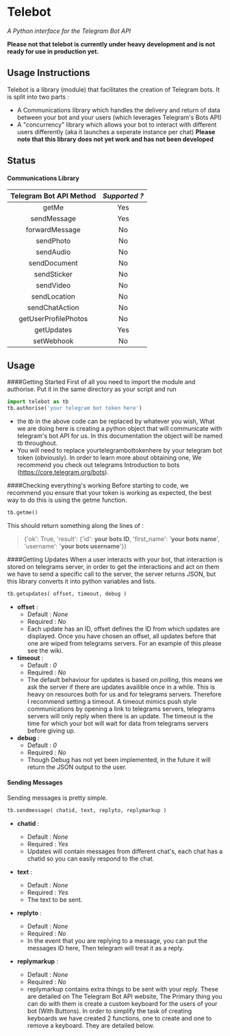 # Telebot
*A Python interface for the Telegram Bot API*

**Please not that telebot is currently under heavy development and is not ready for use in production yet.**

## Usage Instructions
Telebot is a library (module) that facilitates the creation of Telegram bots.
It is split into two parts : 
- A Communications library which handles the delivery and return of data between your bot and your users (which leverages Telegram's Bots API)
- A "concurrency" library which allows your bot to interact with different users differently (aka it launches a seperate instance per chat) **Please note that this library does not yet work and has not been developed**

## Status
#### Communications Library
| **Telegram Bot API Method** | **_Supported ?_** |
|:---------------------------:|:-----------------:|
|            getMe            |        Yes        |
|         sendMessage         |        Yes        |
|        forwardMessage       |         No        |
|          sendPhoto          |         No        |
|          sendAudio          |         No        |
|         sendDocument        |         No        |
|         sendSticker         |         No        |
|          sendVideo          |         No        |
|         sendLocation        |         No        |
|        sendChatAction       |         No        |
|     getUserProfilePhotos    |         No        |
|          getUpdates         |        Yes        |
|          setWebhook         |         No        |

## Usage
####Getting Started
First of all you need to import the module and authorise. Put it in the same directory as your script and run
```python
import telebot as tb
tb.authorise('your telegram bot token here')
```
- the _tb_ in the above code can be replaced by whatever you wish, What we are doing here is creating a python object that will communicate with telegram's bot API for us. In this documentation the object will be named tb throughout.
- You will need to replace yourtelegrambottokenhere by your telegram bot token (obviously). In order to learn more about obtaining one, We recommend you check out telegrams Introduction to bots (https://core.telegram.org/bots).

####Checking everything's working
Before starting to code, we recommend you ensure that your token is working as expected, the best way to do this is using the getme function.
```python
tb.getme()
```
This should return something along the lines of : 
> {'ok': True, 'result': {'id': **your bots ID**, 'first_name': '**your bots name**', 'username': '**your bots username**'}}

####Getting Updates
When a user interacts with your bot, that interaction is stored on telegrams server, in order to get the interactions and act on them we have to send a specific call to the server, the server returns JSON, but this library converts it into python variables and lists.

```python
tb.getupdates( offset, timeout, debug )
```
  - **offset** :
    - Default : *None*
    - Required : *No*
    - Each update has an ID, offset defines the ID from which updates are displayed. Once you have chosen an offset, all updates before that one are wiped from telegrams servers. For an example of this please see the wiki.
  - **timeout** :
    - Default : *0*
    - Required : *No*
    - The default behaviour for updates is based on *polling*, this means we ask the server if there are updates availible once in a while. This is heavy on resources both for us and for telegrams servers. Therefore I recommend setting a timeout. A timeout mimics push style communications by opening a link to telegrams servers, telegrams servers will only reply when there is an update. The timeout is the time for which your bot will wait for data from telegrams servers before giving up.
  - **debug** :
    - Default : *0*
    - Required : *No*
    - Though Debug has not yet been implemented, in the future it will return the JSON output to the user.

#### Sending Messages
Sending messages is pretty simple.
```python
tb.sendmessage( chatid, text, replyto, replymarkup )
```
  - **chatid** :
    - Default : *None*
    - Required : *Yes*
    - Updates will contain messages from different chat's, each chat has a chatid so you can easily respond to the chat.

  - **text** :
    - Default : *None*
    - Required : *Yes*
    - The text to be sent.

  - **replyto** :
    - Default : *None*
    - Required : *No*
    - In the event that you are replying to a message, you can put the messages ID here, Then telegram will treat it as a reply.

  - **replymarkup** :
    - Default : *None*
    - Required : *No*
    - replymarkup contains extra things to be sent with your reply. These are detailed on The Telegram Bot API website, The Primary thing you can do with them is create a custom keyboard for the users of your bot (With Buttons). In order to simplify the task of creating keyboards we have created 2 functions, one to create and one to remove a keyboard. They are detailed below.
